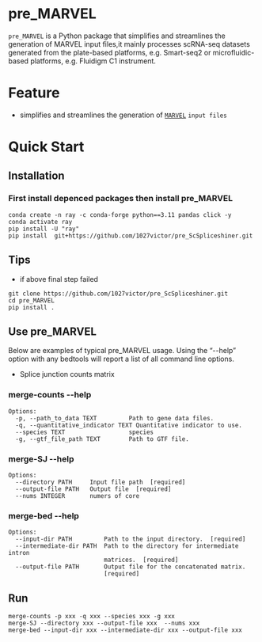 # pre_MARVEL
`pre_MARVEL` is a Python package that simplifies and streamlines the generation of  MARVEL input files,it mainly processes scRNA-seq datasets generated from the plate-based platforms, e.g. Smart-seq2 or microfluidic-based platforms, e.g. Fluidigm C1 instrument.
# Feature
+ simplifies and streamlines the generation of  [`MARVEL`](https://wenweixiong.github.io/MARVEL_Plate.html) `input files`
# Quick Start
## Installation
###  First install depenced packages then install pre_MARVEL
```
conda create -n ray -c conda-forge python==3.11 pandas click -y
conda activate ray
pip install -U "ray"
pip install  git+https://github.com/1027victor/pre_ScSpliceshiner.git
```

## Tips
+ if above final step failed
```
git clone https://github.com/1027victor/pre_ScSpliceshiner.git
cd pre_MARVEL
pip install .
```
## Use pre_MARVEL
Below are examples of typical pre_MARVEL usage. Using the “--help” option with any bedtools will report a list of all command line options.
+ Splice junction counts matrix
### merge-counts --help
```
Options:
  -p, --path_to_data TEXT         Path to gene data files.
  -q, --quantitative_indicator TEXT Quantitative indicator to use.
  --species TEXT                  species
  -g, --gtf_file_path TEXT        Path to GTF file.

```
### merge-SJ --help
```
Options:
  --directory PATH     Input file path  [required]
  --output-file PATH   Output file  [required]
  --nums INTEGER       numers of core

```
### merge-bed --help
```
Options:
  --input-dir PATH         Path to the input directory.  [required]
  --intermediate-dir PATH  Path to the directory for intermediate intron
                           matrices.  [required]
  --output-file PATH       Output file for the concatenated matrix.
                           [required]

```
## Run
```
merge-counts -p xxx -q xxx --species xxx -g xxx
merge-SJ --directory xxx --output-file xxx  --nums xxx
merge-bed --input-dir xxx --intermediate-dir xxx --output-file xxx
```
